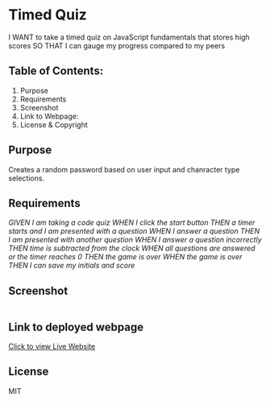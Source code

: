 # Timed Quiz
I WANT to take a timed quiz on JavaScript fundamentals that stores high scores
SO THAT I can gauge my progress compared to my peers

## Table of Contents:
1. Purpose
2. Requirements
3. Screenshot
4. Link to Webpage:
5. License & Copyright

## Purpose
Creates a random password based on user input and chanracter type selections.

## Requirements

_GIVEN I am taking a code quiz_
_WHEN I click the start button_
_THEN a timer starts and I am presented with a question_
_WHEN I answer a question_
_THEN I am presented with another question_
_WHEN I answer a question incorrectly_
_THEN time is subtracted from the clock_
_WHEN all questions are answered or the timer reaches 0_
_THEN the game is over_
_WHEN the game is over_
_THEN I can save my initials and score_

## Screenshot

![]()

## Link to deployed webpage

[Click to view Live Website](https://rajendra-dhanraj.github.io/code-quiz/ "Timed Quiz")

## License

MIT